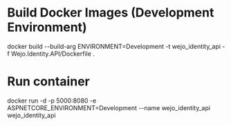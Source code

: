 ﻿# Build Docker Images (Development Environment)

 docker build --build-arg ENVIRONMENT=Development -t wejo_identity_api -f Wejo.Identity.API/Dockerfile . 

# Run container 

 docker run -d -p 5000:8080 -e ASPNETCORE_ENVIRONMENT=Development --name wejo_identity_api wejo_identity_api 
